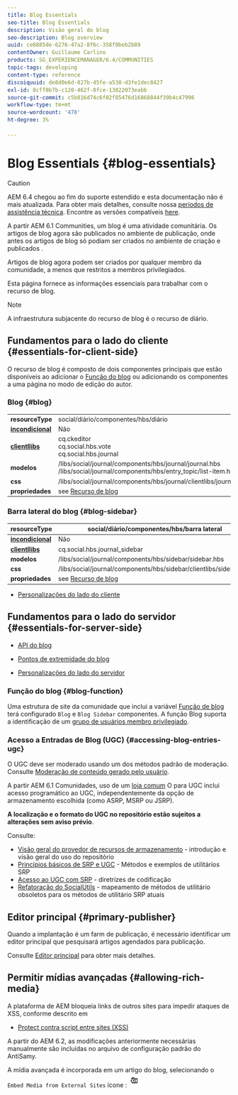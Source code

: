 ```yaml
---
title: Blog Essentials
seo-title: Blog Essentials
description: Visão geral do blog
seo-description: Blog overview
uuid: ce0885de-6276-47a2-8f6c-358f0beb2b89
contentOwner: Guillaume Carlino
products: SG_EXPERIENCEMANAGER/6.4/COMMUNITIES
topic-tags: developing
content-type: reference
discoiquuid: de8d0e6d-827b-45fe-a538-d3fe1dec8427
exl-id: 8cff0b7b-c120-462f-8fce-13822073eabb
source-git-commit: c5b816d74c6f02f85476d16868844f39b4c47996
workflow-type: tm+mt
source-wordcount: '478'
ht-degree: 3%

---
```


# Blog Essentials {#blog-essentials}

>[!CAUTION]
>
>AEM 6.4 chegou ao fim do suporte estendido e esta documentação não é mais atualizada. Para obter mais detalhes, consulte nossa [períodos de assistência técnica](https://helpx.adobe.com/br/support/programs/eol-matrix.html). Encontre as versões compatíveis [here](https://experienceleague.adobe.com/docs/).

A partir AEM 6.1 Communities, um blog é uma atividade comunitária. Os artigos de blog agora são publicados no ambiente de publicação, onde antes os artigos de blog só podiam ser criados no ambiente de criação e publicados .

Artigos de blog agora podem ser criados por qualquer membro da comunidade, a menos que restritos a membros privilegiados.

Esta página fornece as informações essenciais para trabalhar com o recurso de blog.

>[!NOTE]
>
>A infraestrutura subjacente do recurso de blog é o recurso de diário.

## Fundamentos para o lado do cliente {#essentials-for-client-side}

O recurso de blog é composto de dois componentes principais que estão disponíveis ao adicionar o [Função do blog](functions.md#blog-function) ou adicionando os componentes a uma página no modo de edição do autor.

### Blog {#blog}

<table> 
 <tbody>
  <tr>
   <td> <strong>resourceType</strong></td> 
   <td>social/diário/componentes/hbs/diário</td> 
  </tr>
  <tr>
   <td> <a href="scf.md#add-or-include-a-communities-component"><strong>incondicional</strong></a></td> 
   <td>Não</td> 
  </tr>
  <tr>
   <td> <a href="clientlibs.md"><strong>clientllibs</strong></a></td> 
   <td>cq.ckeditor<br /> cq.social.hbs.vote<br /> cq.social.hbs.journal</td> 
  </tr>
  <tr>
   <td> <strong>modelos</strong></td> 
   <td> /libs/social/journal/components/hbs/journal/journal.hbs<br /> /libs/social/journal/components/hbs/entry_topic/list-item.hbs</td> 
  </tr>
  <tr>
   <td> <strong>css</strong></td> 
   <td> /libs/social/journal/components/hbs/journal/clientlibs/journal.css</td> 
  </tr>
  <tr>
   <td><strong> propriedades</strong></td> 
   <td>see <a href="blog-feature.md">Recurso de blog</a></td> 
  </tr>
 </tbody>
</table>

### Barra lateral do blog {#blog-sidebar}

| **resourceType** | social/diário/componentes/hbs/barra lateral |
|---|---|
| [**incondicional**](scf.md#add-or-include-a-communities-component) | Não |
| [**clientllibs**](clientlibs.md) | cq.social.hbs.journal_sidebar |
| **modelos** | /libs/social/journal/components/hbs/sidebar/sidebar.hbs |
| **css** | /libs/social/journal/components/hbs/sidebar/clientlibs/sidebar.css |
| **propriedades** | see [Recurso de blog](blog-feature.md) |

* [Personalizações do lado do cliente](client-customize.md)

## Fundamentos para o lado do servidor {#essentials-for-server-side}

* [API do blog](https://helpx.adobe.com/experience-manager/6-4/sites/developing/using/reference-materials/javadoc/com/adobe/cq/social/journal/client/api/package-summary.html)

* [Pontos de extremidade do blog](https://helpx.adobe.com/experience-manager/6-4/sites/developing/using/reference-materials/javadoc/com/adobe/cq/social/journal/client/endpoints/package-summary.html)

* [Personalizações do lado do servidor](server-customize.md)

### Função do blog {#blog-function}

Uma estrutura de site da comunidade que inclui a variável [Função de blog](functions.md#blog-function) terá configurado `Blog` e `Blog Sidebar` componentes. A função Blog suporta a identificação de um [grupo de usuários membro privilegiado](users.md#privileged-members-group).

### Acesso a Entradas de Blog (UGC) {#accessing-blog-entries-ugc}

O UGC deve ser moderado usando um dos métodos padrão de moderação.\
Consulte [Moderação de conteúdo gerado pelo usuário](moderate-ugc.md).

A partir AEM 6.1 Comunidades, uso de um [loja comum](working-with-srp.md) O para UGC inclui acesso programático ao UGC, independentemente da opção de armazenamento escolhida (como ASRP, MSRP ou JSRP).

**A localização e o formato do UGC no repositório estão sujeitos a alterações sem aviso prévio**.

Consulte:

* [Visão geral do provedor de recursos de armazenamento](srp.md) - introdução e visão geral do uso do repositório
* [Princípios básicos de SRP e UGC](srp-and-ugc.md) - Métodos e exemplos de utilitários SRP
* [Acesso ao UGC com SRP](accessing-ugc-with-srp.md) - diretrizes de codificação
* [Refatoração do SocialUtils](socialutils.md) - mapeamento de métodos de utilitário obsoletos para os métodos de utilitário SRP atuais

## Editor principal {#primary-publisher}

Quando a implantação é um farm de publicação, é necessário identificar um editor principal que pesquisará artigos agendados para publicação.

Consulte [Editor principal](deploy-communities.md#primary-publisher) para obter mais detalhes.

## Permitir mídias avançadas {#allowing-rich-media}

A plataforma de AEM bloqueia links de outros sites para impedir ataques de XSS, conforme descrito em

* [Protect contra script entre sites (XSS)](../../help/sites-developing/security.md#protect-against-cross-site-scripting-xss)

A partir do AEM 6.2, as modificações anteriormente necessárias manualmente são incluídas no arquivo de configuração padrão do AntiSamy.

A mídia avançada é incorporada em um artigo do blog, selecionando o `Embed Media from External Sites` ícone :  ![chlimage_1-471](assets/chlimage_1-471.png)
